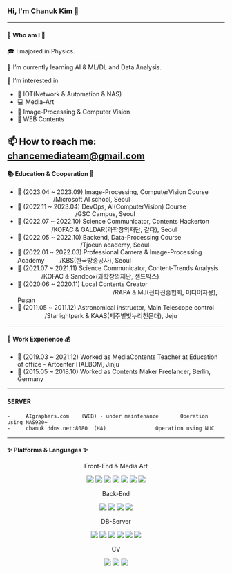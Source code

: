 ### Hi, I'm Chanuk Kim 👋
---
#### 🔭 Who am I 🔬
 🎓 I majored in Physics.
 
 📐 I’m currently learning AI & ML/DL and Data Analysis.
 
 🌈 I’m interested in 
   -  🔌 IOT(Network & Automation & NAS)
   -  💻 Media-Art 
   -  👀 Image-Processing & Computer Vision 
   -  📜 WEB Contents
                      
                      
 📫 How to reach me: chancemediateam@gmail.com
 ---
 #### 	📚 Education & Cooperation 👯
 - 👯 (2023.04 ~ 2023.09) Image-Processing, ComputerVision Course &nbsp;&nbsp;&nbsp;&nbsp;&nbsp;&nbsp;&nbsp;&nbsp;&nbsp;&nbsp;&nbsp;&nbsp;&nbsp;&nbsp;&nbsp;&nbsp;&nbsp;&nbsp;&nbsp;&nbsp;       /Microsoft AI school, Seoul      
 - 👯 (2022.11 ~ 2023.04) DevOps, AI(ComputerVision) Course  &nbsp;&nbsp;&nbsp;&nbsp;&nbsp;&nbsp;&nbsp;&nbsp;&nbsp;&nbsp;&nbsp;&nbsp;&nbsp;&nbsp;&nbsp;&nbsp;&nbsp;&nbsp;&nbsp;&nbsp;&nbsp;&nbsp;&nbsp;&nbsp;&nbsp;&nbsp;&nbsp;&nbsp;&nbsp;&nbsp;&nbsp;&nbsp;&nbsp;       	  /GSC Campus, Seoul      
 - 👯 (2022.07 ~ 2022.10) Science Communicator, Contents Hackerton &nbsp;&nbsp;&nbsp;&nbsp;&nbsp;&nbsp;&nbsp;&nbsp;&nbsp;&nbsp;&nbsp;&nbsp;&nbsp;&nbsp;&nbsp;&nbsp;&nbsp;&nbsp;&nbsp;         /KOFAC & GALDAR(과학창의재단, 갈다), Seoul	
 - 👯 (2022.05 ~ 2022.10) Backend, Data-Processing Course  &nbsp;&nbsp;&nbsp;&nbsp;&nbsp;&nbsp;&nbsp;&nbsp;&nbsp;&nbsp;&nbsp;&nbsp;&nbsp;&nbsp;&nbsp;&nbsp;&nbsp;&nbsp;&nbsp;&nbsp;&nbsp;&nbsp;&nbsp;&nbsp;&nbsp;&nbsp;&nbsp;&nbsp;&nbsp;&nbsp;&nbsp;&nbsp;&nbsp;&nbsp;&nbsp;&nbsp;         	  /Tjoeun academy, Seoul        
 - 👯 (2022.01 ~ 2022.03) Professional Camera & Image-Processing Academy &nbsp;&nbsp;&nbsp;&nbsp;&nbsp;&nbsp;&nbsp; /KBS(한국방송공사), Seoul                     
 - 👯 (2021.07 ~ 2021.11) Science Communicator, Content-Trends Analysis  &nbsp;&nbsp;&nbsp;&nbsp;&nbsp;&nbsp;&nbsp;&nbsp;&nbsp;&nbsp;&nbsp;&nbsp;&nbsp; /KOFAC & Sandbox(과학창의재단, 샌드박스)
 - 👯 (2020.06 ~ 2020.11) Local Contents Creator &nbsp;&nbsp;&nbsp;&nbsp;&nbsp;&nbsp;&nbsp;&nbsp;&nbsp;&nbsp;&nbsp;&nbsp;&nbsp;&nbsp;&nbsp;&nbsp;&nbsp;&nbsp;&nbsp;&nbsp;&nbsp;&nbsp;&nbsp;&nbsp;&nbsp;&nbsp;&nbsp;&nbsp;&nbsp;&nbsp;&nbsp;&nbsp;&nbsp;&nbsp;&nbsp;&nbsp;&nbsp;&nbsp;&nbsp;&nbsp;&nbsp;&nbsp;&nbsp;&nbsp;&nbsp;&nbsp;&nbsp;&nbsp;&nbsp;&nbsp;&nbsp;&nbsp;&nbsp;&nbsp;&nbsp;                      /RAPA & MJ(전파진흥협회, 미디어자몽), Pusan
 - 👯 (2011.05 ~ 2011.12) Astronomical instructor, Main Telescope control &nbsp;&nbsp;&nbsp;&nbsp;&nbsp;&nbsp;&nbsp;&nbsp;&nbsp;&nbsp;&nbsp;&nbsp;&nbsp;&nbsp;&nbsp;&nbsp;/Starlightpark & KAAS(제주별빛누리천문대), Jeju  
 
 
---
 #### 👔 Work Experience 💰

- 🏢 (2019.03 ~ 2021.12) Worked as MediaContents Teacher at Education of office - Artcenter HAEBOM, Jinju 
- 🏢 (2015.05 ~ 2018.10) Worked as Contents Maker Freelancer, Berlin, Germany 

---
<!-- #### :압정: Tech Stack :압정:
<img src="https://img.shields.io/badge/Python-3776AB?style=for-the-badge&logo=Python&logoColor=white"> <img src="https://img.shields.io/badge/Jupyter-F37626?style=for-the-badge&logo=Jupyter&logoColor=white"> <img src="https://img.shields.io/badge/VSCode-007ACC?style=for-the-badge&logo=VSCode&logoColor=white"> <img src="https://img.shields.io/badge/OpenCV-5C3EE8?style=for-the-badge&logo=OpenCV&logoColor=white"> <img src="https://img.shields.io/badge/YOLO-00FFFF?style=for-the-badge&logo=YOLO&logoColor=white"> <img src="https://img.shields.io/badge/Keras-D00000?style=for-the-badge&logo=Keras&logoColor=white"> <img src="https://img.shields.io/badge/Pytorch-EE4C2C?style=for-the-badge&logo=Pytorch&logoColor=white"> <img src="https://img.shields.io/badge/MySQL-4479A1?style=for-the-badge&logo=MySQL&logoColor=white">
---
[![Top Langs](https://github-readme-stats.vercel.app/api/top-langs/?username=astrophotographer&layout=compact)](https://github.com/astrophotographer/github-readme-stats) -->

  #### SERVER 

	-	  AIgraphers.com 	(WEB) - under maintenance       Operation using NAS920+
	-	  chanuk.ddns.net:8080  (HA)  			  	Operation using NUC
---

#### <p>✨ Platforms & Languages ✨</p>
</div>
<div align="center">

	
  <p> Front-End & Media Art  <p>
  <img src="https://img.shields.io/badge/JavaScript-F7DF1E?style=flat&logo=JavaScript&logoColor=white" />
	<img src="https://img.shields.io/badge/HTML5-E34F26?style=flat&logo=HTML5&logoColor=white" />
	<img src="https://img.shields.io/badge/CSS3-1572B6?style=flat&logo=CSS3&logoColor=white" />
	<img src="https://img.shields.io/badge/jQuery-0769AD?style=flat&logo=jQuery&logoColor=white" />
	  <img src="https://img.shields.io/badge/Bootstrap-7952B3?style=flat&logo=Bootstrap&logoColor=white" />
	  <img src="https://img.shields.io/badge/react-61DAFB?style=flat&logo=react&logoColor=black"> 
<!-- 	  <img src="https://img.shields.io/badge/vue.js-4FC08D?style=flat&logo=vue.js&logoColor=white">  -->
	  <img src="https://img.shields.io/badge/Three.js-000000?style=flat&logo=Three.js&logoColor=white" />
	<br>
  <p> Back-End <p>
  	<img src="https://img.shields.io/badge/Java-007396?style=flat&logo=Conda-Forge&logoColor=white" />
	<img src="https://img.shields.io/badge/Spring-6DB33F?style=flat&logo=Spring&logoColor=white" />
 	 <img src="https://img.shields.io/badge/python-3776AB?style=flat&logo=python&logoColor=white">
 	 <img src="https://img.shields.io/badge/django-092E20?style=flat&logo=django&logoColor=white">
	<br> 
   <p> DB-Server <p>
  	<img src="https://img.shields.io/badge/Linux-FCC624?style=flat&logo=Linux&logoColor=white" />
	<img src="https://img.shields.io/badge/AWS-232F3E?style=flat&logo=amazonaws&logoColor=white"> 
	<img src="https://img.shields.io/badge/Oracle%20SQL-F80000?style=flat&logo=Oracle&logoColor=white" />
	<img src="https://img.shields.io/badge/MySQL-4479A1?style=flat&logo=MySQL&logoColor=white" />
	<img src="https://img.shields.io/badge/MariaDB-003545?style=flat&logo=MariaDB&logoColor=white" />
	<img src="https://img.shields.io/badge/Docker-2496ED?style=flat&logo=Docker&logoColor=white" />
	
   <p> CV <P>
	<img src="https://img.shields.io/badge/Tensorflow-FF6F00?style=flat&logo=Tensorflow&logoColor=white" />
	<img src="https://img.shields.io/badge/Keras-D00000?style=flat&logo=Keras&logoColor=white" />
	<img src="https://img.shields.io/badge/Pytorch-EE4C2C?style=flat&logo=Pytorch&logoColor=white" />
	   


